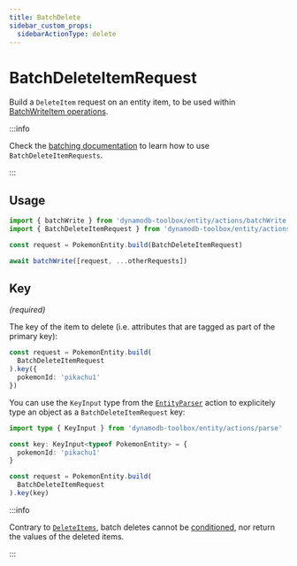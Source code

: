 ```yaml
---
title: BatchDelete
sidebar_custom_props:
  sidebarActionType: delete
---
```


# BatchDeleteItemRequest

Build a `DeleteItem` request on an entity item, to be used within [BatchWriteItem operations](https://docs.aws.amazon.com/amazondynamodb/latest/APIReference/API_BatchWriteItem.html).

:::info

Check the [batching documentation](../5-batching/index.md) to learn how to use `BatchDeleteItemRequests`.

:::

## Usage

```ts
import { batchWrite } from 'dynamodb-toolbox/entity/actions/batchWrite'
import { BatchDeleteItemRequest } from 'dynamodb-toolbox/entity/actions/batchDelete'

const request = PokemonEntity.build(BatchDeleteItemRequest)

await batchWrite([request, ...otherRequests])
```

## Key

<p style={{ marginTop: '-15px' }}><i>(required)</i></p>

The key of the item to delete (i.e. attributes that are tagged as part of the primary key):

```ts
const request = PokemonEntity.build(
  BatchDeleteItemRequest
).key({
  pokemonId: 'pikachu1'
})
```

You can use the `KeyInput` type from the [`EntityParser`](../16-parse/index.md) action to explicitely type an object as a `BatchDeleteItemRequest` key:

```ts
import type { KeyInput } from 'dynamodb-toolbox/entity/actions/parse'

const key: KeyInput<typeof PokemonEntity> = {
  pokemonId: 'pikachu1'
}

const request = PokemonEntity.build(
  BatchDeleteItemRequest
).key(key)
```

:::info

Contrary to [`DeleteItems`](../4-delete-item/index.md), batch deletes cannot be [conditioned](../17-parse-condition/index.md), nor return the values of the deleted items.

:::
